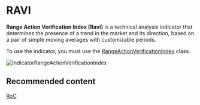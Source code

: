# RAVI

**Range Action Verification Index (Ravi)** is a technical analysis indicator that determines the presence of a trend in the market and its direction, based on a pair of simple moving averages with customizable periods. 

To use the indicator, you must use the [RangeActionVerificationIndex](../api/StockSharp.Algo.Indicators.RangeActionVerificationIndex.html) class. 

![IndicatorRangeActionVerificationIndex](~/images/IndicatorRangeActionVerificationIndex.png)

## Recommended content

[RoC](IndicatorRateOfChange.md)
